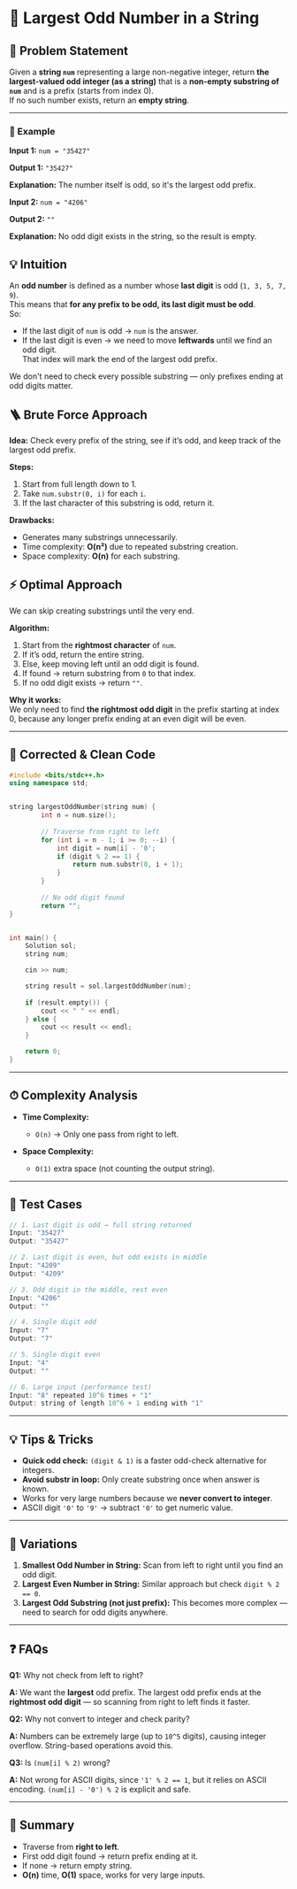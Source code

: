# 🔢 Largest Odd Number in a String

## 📜 Problem Statement
Given a **string `num`** representing a large non-negative integer, return **the largest-valued odd integer (as a string)** that is a **non-empty substring of `num`** and is a prefix (starts from index 0).  
If no such number exists, return an **empty string**.

---

### 🧩 Example

**Input 1:** `num = "35427"`

**Output 1:** `"35427"`

**Explanation:** The number itself is odd, so it's the largest odd prefix.


**Input 2:** `num = "4206"`

**Output 2:** `""`

**Explanation:** No odd digit exists in the string, so the result is empty.


## 💡 Intuition
An **odd number** is defined as a number whose **last digit** is odd (`1, 3, 5, 7, 9`).  
This means that **for any prefix to be odd, its last digit must be odd**.  
So:
- If the last digit of `num` is odd → `num` is the answer.
- If the last digit is even → we need to move **leftwards** until we find an odd digit.  
  That index will mark the end of the largest odd prefix.

We don't need to check every possible substring — only prefixes ending at odd digits matter.



## 🪜 Brute Force Approach
**Idea:**  Check every prefix of the string, see if it’s odd, and keep track of the largest odd prefix.

**Steps:**
1. Start from full length down to 1.
2. Take `num.substr(0, i)` for each `i`.
3. If the last character of this substring is odd, return it.

**Drawbacks:**
- Generates many substrings unnecessarily.
- Time complexity: **O(n²)** due to repeated substring creation.
- Space complexity: **O(n)** for each substring.


## ⚡ Optimal Approach

We can skip creating substrings until the very end.

**Algorithm:**
1. Start from the **rightmost character** of `num`.
2. If it’s odd, return the entire string.
3. Else, keep moving left until an odd digit is found.
4. If found → return substring from `0` to that index.
5. If no odd digit exists → return `""`.

**Why it works:**  
We only need to find **the rightmost odd digit** in the prefix starting at index 0, because any longer prefix ending at an even digit will be even.

---

## 📝 Corrected & Clean Code

```cpp
#include <bits/stdc++.h>
using namespace std;


string largestOddNumber(string num) {
        int n = num.size();
        
        // Traverse from right to left
        for (int i = n - 1; i >= 0; --i) {
            int digit = num[i] - '0';
            if (digit % 2 == 1) {
                return num.substr(0, i + 1);
            }
        }
        
        // No odd digit found
        return "";
}


int main() {
    Solution sol;
    string num;

    cin >> num;

    string result = sol.largestOddNumber(num);
    
    if (result.empty()) {
        cout << " " << endl;
    } else {
        cout << result << endl;
    }

    return 0;
}

````

---

## ⏱ Complexity Analysis

* **Time Complexity:**

  * `O(n)` → Only one pass from right to left.
* **Space Complexity:**

  * `O(1)` extra space (not counting the output string).

---

## 🧪 Test Cases

```cpp
// 1. Last digit is odd → full string returned
Input: "35427"  
Output: "35427"

// 2. Last digit is even, but odd exists in middle
Input: "4209"  
Output: "4209"

// 3. Odd digit in the middle, rest even
Input: "4206"  
Output: ""

// 4. Single digit odd
Input: "7"  
Output: "7"

// 5. Single digit even
Input: "4"  
Output: ""

// 6. Large input (performance test)
Input: "8" repeated 10^6 times + "1"
Output: string of length 10^6 + 1 ending with "1"
```

---

## 💡 Tips & Tricks

* **Quick odd check:** `(digit & 1)` is a faster odd-check alternative for integers.
* **Avoid substr in loop:** Only create substring once when answer is known.
* Works for very large numbers because we **never convert to integer**.
* ASCII digit `'0'` to `'9'` → subtract `'0'` to get numeric value.

---

## 🔄 Variations

1. **Smallest Odd Number in String:**
   Scan from left to right until you find an odd digit.
2. **Largest Even Number in String:**
   Similar approach but check `digit % 2 == 0`.
3. **Largest Odd Substring (not just prefix):**
   This becomes more complex — need to search for odd digits anywhere.

---

## ❓ FAQs

**Q1:** Why not check from left to right?

**A:** We want the **largest** odd prefix. The largest odd prefix ends at the **rightmost odd digit** — so scanning from right to left finds it faster.

**Q2:** Why not convert to integer and check parity?

**A:** Numbers can be extremely large (up to `10^5` digits), causing integer overflow. String-based operations avoid this.

**Q3:** Is `(num[i] % 2)` wrong?

**A:** Not wrong for ASCII digits, since `'1' % 2 == 1`, but it relies on ASCII encoding. `(num[i] - '0') % 2` is explicit and safe.

---

## 📌 Summary

* Traverse from **right to left**.
* First odd digit found → return prefix ending at it.
* If none → return empty string.
* **O(n)** time, **O(1)** space, works for very large inputs.

